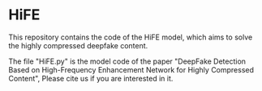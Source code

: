 # HiFE
This repository contains the code of the HiFE model, which aims to solve the highly compressed deepfake content.

The file "HiFE.py" is the model code of the paper "DeepFake Detection Based on High-Frequency Enhancement Network for Highly
Compressed Content", Please cite us if you are interested in it.
